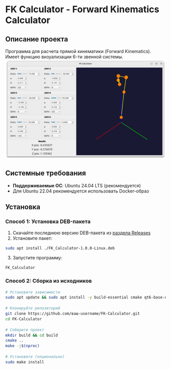 # FK Calculator - Forward Kinematics Calculator

## Описание проекта

Программа для расчета прямой кинематики (Forward Kinematics).
Имеет функцию визуализации 6-ти звенной системы. 
![Application Screenshot](doc/images/AppScreen.png)

## Системные требования

- **Поддерживаемые ОС**: Ubuntu 24.04 LTS (рекомендуется)
- Для Ubuntu 22.04 рекомендуется использовать Docker-образ

## Установка

### Способ 1: Установка DEB-пакета

1. Скачайте последнюю версию DEB-пакета из [раздела Releases](https://github.com/dekotya/FK-Calculator/releases)
2. Установите пакет:

```bash
sudo apt install ./FK_Calculator-1.0.0-Linux.deb
```

3. Запустите программу:

```bash
FK_Calculator
```

### Способ 2: Сборка из исходников

```bash
# Установите зависимости
sudo apt update && sudo apt install -y build-essential cmake qt6-base-dev freeglut3 libglu1-mesa-dev

# Клонируйте репозиторий
git clone https://github.com/ваш-username/FK-Calculator.git
cd FK-Calculator

# Соберите проект
mkdir build && cd build
cmake ..
make -j$(nproc)

# Установите (опционально)
sudo make install
```
